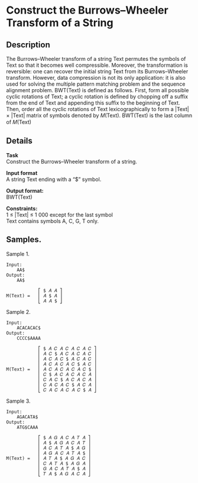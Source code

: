 # Construct the Burrows–Wheeler Transform of a String

## Description 
The Burrows–Wheeler transform of a string Text permutes the symbols of Text so that it becomes well compressible. Moreover, the transformation is reversible: one can recover the initial string Text from its Burrows–Wheeler transform. However, data compression is not its only application: it is also used for solving the multiple pattern matching problem and the sequence alignment problem. BWT(Text) is defined as follows. First, form all possible cyclic rotations of Text; a cyclic rotation is defined by chopping off a suffix from the end of Text and appending this suffix to the beginning of Text. Then, order all the cyclic rotations of Text lexicographically to form a |Text| × |Text| matrix of symbols denoted by 𝑀(Text). BWT(Text) is the last column of 𝑀(Text)

## Details
**Task**<br>
Construct the Burrows–Wheeler transform of a string.

**Input format**<br> 
A string Text ending with a “$” symbol.

**Output format:**<br> 
BWT(Text)

**Constraints:**<br>
1 ≤ |Text| ≤ 1 000 except for the last symbol<br> 
Text contains symbols A, C, G, T only.

## Samples.
Sample 1.

    Input:
        AA$
    Output:
        AA$
    
                ⎡ $ 𝐴 𝐴 ⎤
    M(Text) =   ⎢ 𝐴 $ 𝐴 ⎥
                ⎣ 𝐴 𝐴 $ ⎦    
    

Sample 2.

    Input:
        ACACACAC$
    Output:
        CCCC$AAAA
    
                ⎡ $ 𝐴 𝐶 𝐴 𝐶 𝐴 𝐶 𝐴 𝐶 ⎤
                ⎢ 𝐴 𝐶 $ 𝐴 𝐶 𝐴 𝐶 𝐴 𝐶 ⎥
                ⎢ 𝐴 𝐶 𝐴 𝐶 $ 𝐴 𝐶 𝐴 𝐶 ⎥
                ⎢ 𝐴 𝐶 𝐴 𝐶 𝐴 𝐶 $ 𝐴 𝐶 ⎥
    M(Text) =   ⎢ 𝐴 𝐶 𝐴 𝐶 𝐴 𝐶 𝐴 𝐶 $ ⎥
                ⎢ 𝐶 $ 𝐴 𝐶 𝐴 𝐶 𝐴 𝐶 𝐴 ⎥
                ⎢ 𝐶 𝐴 𝐶 $ 𝐴 𝐶 𝐴 𝐶 𝐴 ⎥
                ⎢ 𝐶 𝐴 𝐶 𝐴 𝐶 $ 𝐴 𝐶 𝐴 ⎥
                ⎣ 𝐶 𝐴 𝐶 𝐴 𝐶 𝐴 𝐶 $ 𝐴 ⎦

Sample 3.

    Input:
        AGACATA$
    Output:
        ATG$CAAA
    
                ⎡ $ 𝐴 𝐺 𝐴 𝐶 𝐴 𝑇 𝐴 ⎤
                ⎢ 𝐴 $ 𝐴 𝐺 𝐴 𝐶 𝐴 𝑇 ⎥
                ⎢ 𝐴 𝐶 𝐴 𝑇 𝐴 $ 𝐴 𝐺 ⎥
                ⎢ 𝐴 𝐺 𝐴 𝐶 𝐴 𝑇 𝐴 $ ⎥
    M(Text) =   ⎢ 𝐴 𝑇 𝐴 $ 𝐴 𝐺 𝐴 𝐶 ⎥
                ⎢ 𝐶 𝐴 𝑇 𝐴 $ 𝐴 𝐺 𝐴 ⎥
                ⎢ 𝐺 𝐴 𝐶 𝐴 𝑇 𝐴 $ 𝐴 ⎥
                ⎣ 𝑇 𝐴 $ 𝐴 𝐺 𝐴 𝐶 𝐴 ⎦
